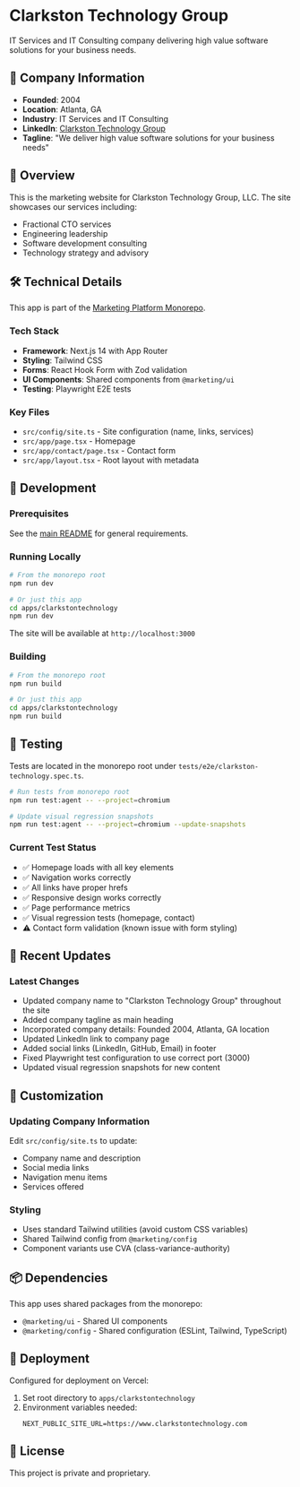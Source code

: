 # Clarkston Technology Group

IT Services and IT Consulting company delivering high value software solutions for your business needs.

## 🏢 Company Information

- **Founded**: 2004
- **Location**: Atlanta, GA
- **Industry**: IT Services and IT Consulting
- **LinkedIn**: [Clarkston Technology Group](https://www.linkedin.com/company/clarkston-technology-group)
- **Tagline**: "We deliver high value software solutions for your business needs"

## 🚀 Overview

This is the marketing website for Clarkston Technology Group, LLC. The site showcases our services including:
- Fractional CTO services
- Engineering leadership
- Software development consulting
- Technology strategy and advisory

## 🛠 Technical Details

This app is part of the [Marketing Platform Monorepo](../../README.md).

### Tech Stack
- **Framework**: Next.js 14 with App Router
- **Styling**: Tailwind CSS
- **Forms**: React Hook Form with Zod validation
- **UI Components**: Shared components from `@marketing/ui`
- **Testing**: Playwright E2E tests

### Key Files
- `src/config/site.ts` - Site configuration (name, links, services)
- `src/app/page.tsx` - Homepage
- `src/app/contact/page.tsx` - Contact form
- `src/app/layout.tsx` - Root layout with metadata

## 🚀 Development

### Prerequisites
See the [main README](../../README.md#prerequisites) for general requirements.

### Running Locally

```bash
# From the monorepo root
npm run dev

# Or just this app
cd apps/clarkstontechnology
npm run dev
```

The site will be available at `http://localhost:3000`

### Building

```bash
# From the monorepo root
npm run build

# Or just this app
cd apps/clarkstontechnology
npm run build
```

## 🧪 Testing

Tests are located in the monorepo root under `tests/e2e/clarkston-technology.spec.ts`.

```bash
# Run tests from monorepo root
npm run test:agent -- --project=chromium

# Update visual regression snapshots
npm run test:agent -- --project=chromium --update-snapshots
```

### Current Test Status
- ✅ Homepage loads with all key elements
- ✅ Navigation works correctly
- ✅ All links have proper hrefs
- ✅ Responsive design works correctly
- ✅ Page performance metrics
- ✅ Visual regression tests (homepage, contact)
- ⚠️ Contact form validation (known issue with form styling)

## 📝 Recent Updates

### Latest Changes
- Updated company name to "Clarkston Technology Group" throughout the site
- Added company tagline as main heading
- Incorporated company details: Founded 2004, Atlanta, GA location
- Updated LinkedIn link to company page
- Added social links (LinkedIn, GitHub, Email) in footer
- Fixed Playwright test configuration to use correct port (3000)
- Updated visual regression snapshots for new content

## 🎨 Customization

### Updating Company Information
Edit `src/config/site.ts` to update:
- Company name and description
- Social media links
- Navigation menu items
- Services offered

### Styling
- Uses standard Tailwind utilities (avoid custom CSS variables)
- Shared Tailwind config from `@marketing/config`
- Component variants use CVA (class-variance-authority)

## 📦 Dependencies

This app uses shared packages from the monorepo:
- `@marketing/ui` - Shared UI components
- `@marketing/config` - Shared configuration (ESLint, Tailwind, TypeScript)

## 🚢 Deployment

Configured for deployment on Vercel:
1. Set root directory to `apps/clarkstontechnology`
2. Environment variables needed:
   ```
   NEXT_PUBLIC_SITE_URL=https://www.clarkstontechnology.com
   ```

## 📄 License

This project is private and proprietary. 